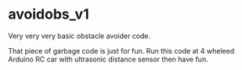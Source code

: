 # avoidobs_v1
Very very very basic obstacle avoider code.

That piece of garbage code is just for fun.
Run this code at 4 wheleed Arduino RC car with ultrasonic distance sensor then have fun.
